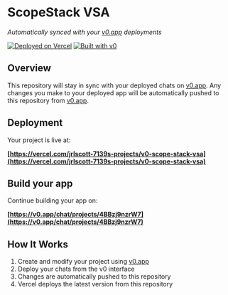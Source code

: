 # ScopeStack VSA

*Automatically synced with your [v0.app](https://v0.app) deployments*

[![Deployed on Vercel](https://img.shields.io/badge/Deployed%20on-Vercel-black?style=for-the-badge&logo=vercel)](https://vercel.com/jrlscott-7139s-projects/v0-scope-stack-vsa)
[![Built with v0](https://img.shields.io/badge/Built%20with-v0.app-black?style=for-the-badge)](https://v0.app/chat/projects/4BBzj9nzrW7)

## Overview

This repository will stay in sync with your deployed chats on [v0.app](https://v0.app).
Any changes you make to your deployed app will be automatically pushed to this repository from [v0.app](https://v0.app).

## Deployment

Your project is live at:

**[https://vercel.com/jrlscott-7139s-projects/v0-scope-stack-vsa](https://vercel.com/jrlscott-7139s-projects/v0-scope-stack-vsa)**

## Build your app

Continue building your app on:

**[https://v0.app/chat/projects/4BBzj9nzrW7](https://v0.app/chat/projects/4BBzj9nzrW7)**

## How It Works

1. Create and modify your project using [v0.app](https://v0.app)
2. Deploy your chats from the v0 interface
3. Changes are automatically pushed to this repository
4. Vercel deploys the latest version from this repository
